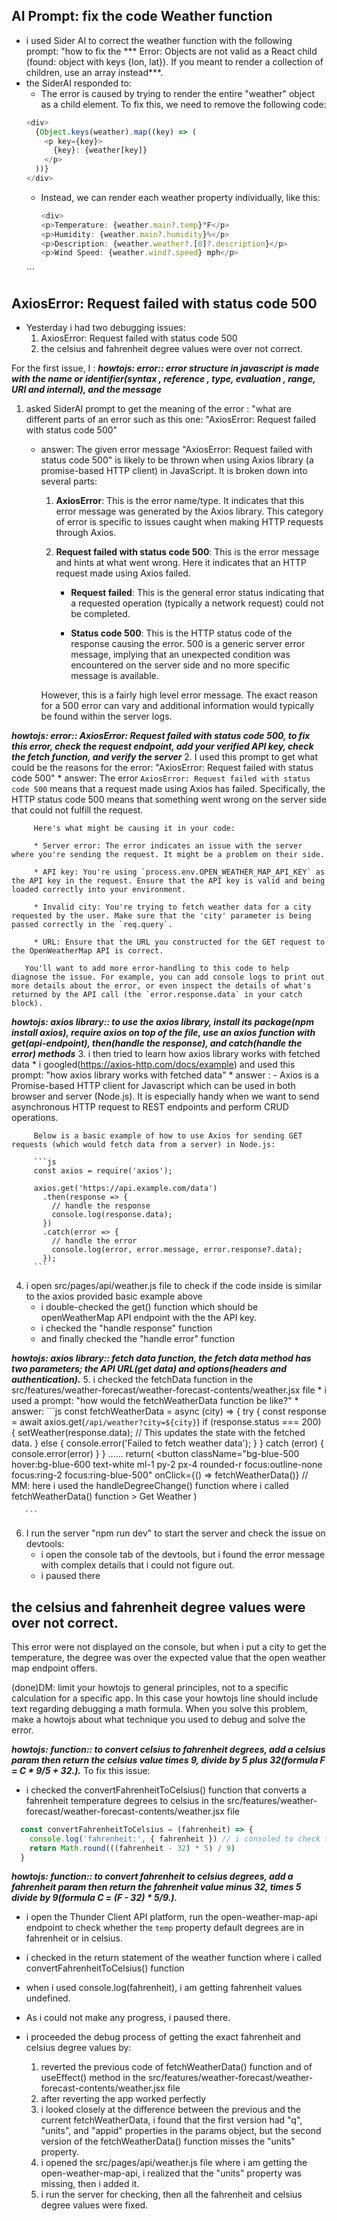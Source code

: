 
## AI Prompt: fix the code Weather function
- i used Sider AI to correct the weather function with the following prompt: "how to fix the *** Error: Objects are not valid as a React child (found: object with keys {lon, lat}). If you meant to render a collection of children, use an array instead***.
- the SiderAI responded to: 
  - The error is caused by trying to render the entire "weather" object as a child element. To fix this, we need to remove the following code:
  ```js
  <div>
    {Object.keys(weather).map((key) => (
      <p key={key}>
        {key}: {weather[key]}
      </p>
    ))}
  </div> 
  ```
  - Instead, we can render each weather property individually, like this:
    ```js
    <div>
    <p>Temperature: {weather.main?.temp}°F</p>
    <p>Humidity: {weather.main?.humidity}%</p>
    <p>Description: {weather.weather?.[0]?.description}</p>
    <p>Wind Speed: {weather.wind?.speed} mph</p>
  </div>
  ```

## AxiosError: Request failed with status code 500

- Yesterday i had two debugging issues:
  1. AxiosError: Request failed with status code 500
  2. the celsius and fahrenheit degree values were over not correct.
   
For the first issue, I :
***howtojs: error:: error structure in javascript is made with the name or identifier(syntax , reference , type, evaluation , range, URI  and internal), and the message***
  1. asked SiderAI prompt to get the meaning of the error : "what are different parts of an error such as this one: "AxiosError: Request failed with status code 500"
     * answer:
       The given error message "AxiosError: Request failed with status code 500" is likely to be thrown when using Axios library (a promise-based HTTP client) in JavaScript. It is broken down into several parts:

       1. **AxiosError**: This is the error name/type. It indicates that this error message was generated by the Axios library. This category of error is specific to issues caught when making HTTP requests through Axios.

       2. **Request failed with status code 500**: This is the error message and hints at what went wrong. Here it indicates that an HTTP request made using Axios failed. 

          - **Request failed**: This is the general error status indicating that a requested operation (typically a network request) could not be completed.

          - **Status code 500**: This is the HTTP status code of the response causing the error. 500 is a generic server error message, implying that an unexpected condition was encountered on the server side and no more specific message is available.

       However, this is a fairly high level error message. The exact reason for a 500 error can vary and additional information would typically be found within the server logs.

***howtojs: error:: AxiosError: Request failed with status code 500, to fix this error, check the request endpoint, add your verified API key, check the fetch function, and verify the server***
  2. I used this prompt to get what could be the reasons for the error: "AxiosError: Request failed with status code 500"
     * answer: 
        The error `AxiosError: Request failed with status code 500` means that a request made using Axios has failed. Specifically, the HTTP status code 500 means that something went wrong on the server side that could not fulfill the request.

         Here's what might be causing it in your code:

         * Server error: The error indicates an issue with the server where you're sending the request. It might be a problem on their side.

         * API key: You're using `process.env.OPEN_WEATHER_MAP_API_KEY` as the API key in the request. Ensure that the API key is valid and being loaded correctly into your environment.

         * Invalid city: You're trying to fetch weather data for a city requested by the user. Make sure that the 'city' parameter is being passed correctly in the `req.query`.

         * URL: Ensure that the URL you constructed for the GET request to the OpenWeatherMap API is correct.

       You'll want to add more error-handling to this code to help diagnose the issue. For example, you can add console logs to print out more details about the error, or even inspect the details of what's returned by the API call (the `error.response.data` in your catch block).

***howtojs: axios library:: to use the axios library, install its package(npm install axios), require axios on top of the file, use an axios function with get(api-endpoint), then(handle the response), and catch(handle the error) methods***
  3. i then tried to learn how axios library works with fetched data
    * i googled(https://axios-http.com/docs/example) and used this prompt: "how axios library works with fetched data"
    * answer :
      - Axios is a Promise-based HTTP client for Javascript which can be used in both browser and server (Node.js). It is especially handy when we want to send asynchronous HTTP request to REST endpoints and perform CRUD operations.

         Below is a basic example of how to use Axios for sending GET requests (which would fetch data from a server) in Node.js:
         
         ```js
         const axios = require('axios');

         axios.get('https://api.example.com/data')
           .then(response => {
             // handle the response
             console.log(response.data);
           })
           .catch(error => {
             // handle the error
             console.log(error, error.message, error.response?.data);
           });
         ```

  4. i open src/pages/api/weather.js file to check if the code inside is similar to the axios provided basic example above
     * i double-checked the get() function which should be openWeatherMap API endpoint with the the API key.
     * i checked the "handle response" function
     * and finally checked the "handle error" function

***howtojs: axios library:: fetch data function, the fetch data method has two parameters; the API URL(get data) and options(headers and authentication).***
  5. i checked the fetchData function in the src/features/weather-forecast/weather-forecast-contents/weather.jsx file
     * i used a prompt: "how would the fetchWeatherData function be like?"
     * answer: 
       ```js
         const fetchWeatherData = async (city) => {
           try {
             const response = await axios.get(`/api/weather?city=${city}`)
             if (response.status === 200) {
               setWeather(response.data); // This updates the state with the fetched data.
             } else {
               console.error('Failed to fetch weather data');
             }
           } catch (error) {
             console.error(error)
           }
         }
        ......
         return(
          <button
             className="bg-blue-500 hover:bg-blue-600 text-white ml-1 py-2 px-4 rounded-r focus:outline-none focus:ring-2 focus:ring-blue-500"
             onClick={() => fetchWeatherData()} // MM: here i used the handleDegreeChange() function where i called fetchWeatherData() function
           >
             Get Weather
           </button>
         )

       ``` 
  6. I run the server "npm run dev" to start the server and check the issue on devtools:
     * i open the console tab of the devtools, but i found the error message with complex details that i could not figure out.
     * i paused there


## the celsius and fahrenheit degree values were over not correct.

This error were not displayed on the console, but when i put a city to get the temperature, the degree was over the expected value that the open weather map endpoint offers.


(done)DM: limit your howtojs to general principles, not to a specific calculation for a specific app. In this case your howtojs line should include text regarding debugging a math formula. When you solve this problem, make a howtojs about what technique you used to debug and solve the error.

***howtojs: function:: to convert celsius to fahrenheit degrees, add a celsius param then return the celsius value times 9, divide by 5 plus 32(formula F = C * 9/5 + 32.).***
To fix this issue:
  * i checked the convertFahrenheitToCelsius() function that converts a fahrenheit temperature degrees to celsius in the src/features/weather-forecast/weather-forecast-contents/weather.jsx file
  
  ```js
    const convertFahrenheitToCelsius = (fahrenheit) => {
      console.log('fahrenheit:', { fahrenheit }) // i consoled to check the fahrenheit value
      return Math.round(((fahrenheit - 32) * 5) / 9)
    }
  ```
  ***howtojs: function:: to convert fahrenheit to celsius degrees, add a fahrenheit param then return the fahrenheit value minus 32, times 5 divide by 9(formula C = (F - 32) * 5/9.).***
  
  * i open the Thunder Client API platform, run the open-weather-map-api endpoint to check whether the `temp` property  default degrees are in fahrenheit or in celsius.
  * i checked in the return statement of the weather function where i called convertFahrenheitToCelsius() function
  * when i used console.log(fahrenheit), i am getting fahrenheit values undefined.
  * As i could not make any progress, i paused there.

* i proceeded the debug process of getting the exact fahrenheit and celsius degree values by:
  1. reverted the previous code of fetchWeatherData() function and of useEffect() method in the src/features/weather-forecast/weather-forecast-contents/weather.jsx file
  2. after reverting the app worked perfectly 
  3. i looked closely at the difference between the previous and the current fetchWeatherData, i found that the first version had "q", "units", and "appid" properties in the params object, but the second version of the fetchWeatherData() function misses the "units" property.
  4. i opened the src/pages/api/weather.js file where i am getting the open-weather-map-api, i realized that the "units" property was missing, then i added it.
  5. i run the server for checking, then all the fahrenheit and celsius degree values were fixed.